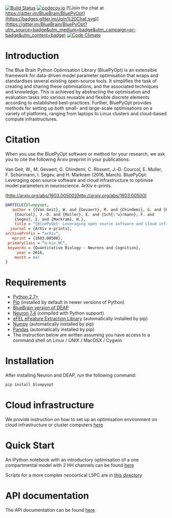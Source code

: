 [![Build Status](https://travis-ci.org/BlueBrain/BluePyOpt.svg?branch=master)](https://travis-ci.org/BlueBrain/BluePyOpt)
[![codecov.io](https://codecov.io/github/BlueBrain/BluePyOpt/coverage.svg?branch=master)](https://codecov.io/github/BlueBrain/BluePyOpt?branch=master)
[![Join the chat at https://gitter.im/BlueBrain/BluePyOpt](https://badges.gitter.im/Join%20Chat.svg)](https://gitter.im/BlueBrain/BluePyOpt?utm_source=badge&utm_medium=badge&utm_campaign=pr-badge&utm_content=badge)
[![Code Climate](https://codeclimate.com/github/BlueBrain/BluePyOpt/badges/gpa.svg)](https://codeclimate.com/github/BlueBrain/BluePyOpt)

Introduction
============

The Blue Brain Python Optimisation Library (BluePyOpt) is an extensible framework for data-driven model parameter optimisation that wraps and standardises several existing open-source tools. It simplifies the task of creating and sharing these optimisations, and the associated techniques and knowledge. This is achieved by abstracting the optimisation and evaluation tasks into various reusable and flexible discrete elements according to established best-practices. Further, BluePyOpt provides methods for setting up both small- and large-scale optimisations on a variety of platforms, ranging from laptops to Linux clusters and cloud-based compute infrastructures. 

Citation
========

When you use the BluePyOpt software or method for your research, we ask you to cite the following Arxiv preprint in your publications:

Van Geit, W., M. Gevaert, G. Chindemi, C. Rössert, J.-D. Courcol, E. Muller, F. Schürmann, I. Segev, and H. Markram (2016, March). BluePyOpt: Leveraging open source software and cloud infrastructure to optimise model parameters in neuroscience. ArXiv e-prints.

[http://arxiv.org/abs/1603.00500](http://arxiv.org/abs/1603.00500)

```bibtex
@ARTICLE{bluepyopt,
   author = {{Van Geit}, W. and {Gevaert}, M. and {Chindemi}, G. and {R{\"o}ssert}, C. and 
	{Courcol}, J.-D. and {Muller}, E. and {Sch{\"u}rmann}, F. and 
	{Segev}, I. and {Markram}, H.},
    title = "{BluePyOpt: Leveraging open source software and cloud infrastructure to optimise model parameters in neuroscience}",
  journal = {ArXiv e-prints},
archivePrefix = "arXiv",
   eprint = {1603.00500},
 primaryClass = "q-bio.NC",
 keywords = {Quantitative Biology - Neurons and Cognition},
     year = 2016,
    month = mar
}
```

Requirements
============

* [Python 2.7+](https://www.python.org/download/releases/2.7/)
* [Pip](https://pip.pypa.io) (installed by default in newer versions of Python)
* [BlueBrain version of DEAP](https://github.com/BlueBrain/deap)
* [Neuron 7.4](http://neuron.yale.edu/) (compiled with Python support)
* [eFEL eFeature Extraction Library](https://github.com/BlueBrain/eFEL) (automatically installed by pip)
* [Numpy](http://www.numpy.org) (automatically installed by pip)
* [Pandas](http://pandas.pydata.org/) (automatically installed by pip)
* The instruction below are written assuming you have access to a command shell
on Linux / UNIX / MacOSX / Cygwin

Installation
============

After installing Neuron and DEAP, run the following command:

```bash
pip install bluepyopt
```

Cloud infrastructure
====================

We provide instruction on how to set up an optimisation environment on cloud
infrastructure or cluster computers 
[here](https://github.com/BlueBrain/BluePyOpt/tree/master/cloud-config)

Quick Start
===========

An iPython notebook with an introductory optimisation of a one compartmental 
model with 2 HH channels can be found 
[here](https://github.com/BlueBrain/BluePyOpt/blob/master/examples/simplecell/simplecell.ipynb)

Scripts for a more complex neocortical L5PC are in 
[this directory](https://github.com/BlueBrain/BluePyOpt/tree/master/examples/l5pc)

API documentation
==================
The API documentation can be found [here](http://bluebrain.github.io/BluePyOpt)
